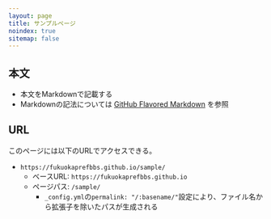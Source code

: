 ```yaml
---
layout: page
title: サンプルページ
noindex: true
sitemap: false
---
```


## 本文

- 本文をMarkdownで記載する
- Markdownの記法については [GitHub Flavored Markdown](https://docs.github.com/ja/get-started/writing-on-github/getting-started-with-writing-and-formatting-on-github/basic-writing-and-formatting-syntax) を参照

## URL

このページには以下のURLでアクセスできる。

- `https://fukuokaprefbbs.github.io/sample/`
  - ベースURL: `https://fukuokaprefbbs.github.io`
  - ページパス: `/sample/`
    - `_config.yml`の`permalink: "/:basename/"`設定により、ファイル名から拡張子を除いたパスが生成される
